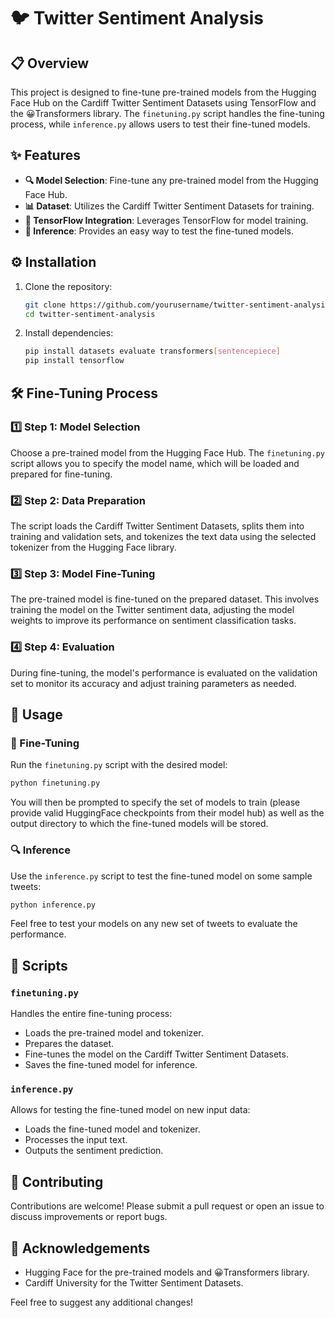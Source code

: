 # 🐦 Twitter Sentiment Analysis

## 📋 Overview
This project is designed to fine-tune pre-trained models from the Hugging Face Hub on the Cardiff Twitter Sentiment Datasets using TensorFlow and the 😀Transformers library. The `finetuning.py` script handles the fine-tuning process, while `inference.py` allows users to test their fine-tuned models.

## ✨ Features
- **🔍 Model Selection**: Fine-tune any pre-trained model from the Hugging Face Hub.
- **📊 Dataset**: Utilizes the Cardiff Twitter Sentiment Datasets for training.
- **🧠 TensorFlow Integration**: Leverages TensorFlow for model training.
- **🧪 Inference**: Provides an easy way to test the fine-tuned models.

## ⚙️ Installation
1. Clone the repository:
    ```sh
    git clone https://github.com/yourusername/twitter-sentiment-analysis.git
    cd twitter-sentiment-analysis
    ```

2. Install dependencies:
    ```sh
    pip install datasets evaluate transformers[sentencepiece]
    pip install tensorflow
    ```

## 🛠️ Fine-Tuning Process

### 1️⃣ Step 1: Model Selection
Choose a pre-trained model from the Hugging Face Hub. The `finetuning.py` script allows you to specify the model name, which will be loaded and prepared for fine-tuning.

### 2️⃣ Step 2: Data Preparation
The script loads the Cardiff Twitter Sentiment Datasets, splits them into training and validation sets, and tokenizes the text data using the selected tokenizer from the Hugging Face library.

### 3️⃣ Step 3: Model Fine-Tuning
The pre-trained model is fine-tuned on the prepared dataset. This involves training the model on the Twitter sentiment data, adjusting the model weights to improve its performance on sentiment classification tasks.

### 4️⃣ Step 4: Evaluation
During fine-tuning, the model's performance is evaluated on the validation set to monitor its accuracy and adjust training parameters as needed.

## 🚀 Usage

### 🔧 Fine-Tuning
Run the `finetuning.py` script with the desired model:
```sh
python finetuning.py
```
You will then be prompted to specify the set of models to train (please provide valid HuggingFace checkpoints from their model hub) as well as the output directory to which the fine-tuned models will be stored.

### 🔍 Inference
Use the `inference.py` script to test the fine-tuned model on some sample tweets:
```sh
python inference.py
```
Feel free to test your models on any new set of tweets to evaluate the performance.

## 📜 Scripts

### `finetuning.py`
Handles the entire fine-tuning process:
- Loads the pre-trained model and tokenizer.
- Prepares the dataset.
- Fine-tunes the model on the Cardiff Twitter Sentiment Datasets.
- Saves the fine-tuned model for inference.

### `inference.py`
Allows for testing the fine-tuned model on new input data:
- Loads the fine-tuned model and tokenizer.
- Processes the input text.
- Outputs the sentiment prediction.

## 🤝 Contributing
Contributions are welcome! Please submit a pull request or open an issue to discuss improvements or report bugs.

## 🙏 Acknowledgements
- Hugging Face for the pre-trained models and 😀Transformers library.
- Cardiff University for the Twitter Sentiment Datasets.

Feel free to suggest any additional changes!
